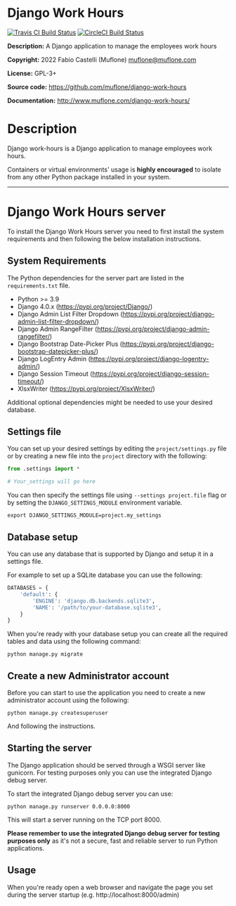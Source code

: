 # Django Work Hours
[![Travis CI Build Status](https://img.shields.io/travis/com/muflone/django-work-hours/master.svg)](https://www.travis-ci.com/github/muflone/django-work-hours)
[![CircleCI Build Status](https://img.shields.io/circleci/project/github/muflone/django-work-hours/master.svg)](https://circleci.com/gh/muflone/django-work-hours)

**Description:** A Django application to manage the employees work hours 

**Copyright:** 2022 Fabio Castelli (Muflone) <muflone@muflone.com>

**License:** GPL-3+

**Source code:** https://github.com/muflone/django-work-hours

**Documentation:** http://www.muflone.com/django-work-hours/

# Description

Django work-hours is a Django application to manage employees work hours.

Containers or virtual environments' usage is **highly encouraged** to
isolate from any other Python package installed in your system.

---

# Django Work Hours server

To install the Django Work Hours server you need to first install the
system requirements and then following the below installation
instructions.  

## System Requirements

The Python dependencies for the server part are listed in the
`requirements.txt` file.

* Python >= 3.9
* Django 4.0.x (https://pypi.org/project/Django/)
* Django Admin List Filter Dropdown (https://pypi.org/project/django-admin-list-filter-dropdown/)
* Django Admin RangeFilter (https://pypi.org/project/django-admin-rangefilter/)
* Django Bootstrap Date-Picker Plus (https://pypi.org/project/django-bootstrap-datepicker-plus/)
* Django LogEntry Admin (https://pypi.org/project/django-logentry-admin/)
* Django Session Timeout (https://pypi.org/project/django-session-timeout/)
* XlsxWriter (https://pypi.org/project/XlsxWriter/)

Additional optional dependencies might be needed to use your desired
database.

## Settings file

You can set up your desired settings by editing the `project/settings.py`
file or by creating a new file into the `project` directory with the
following:

```python
from .settings import *

# Your_settings will go here
```

You can then specify the settings file using `--settings project.file`
flag or by setting the `DJANGO_SETTINGS_MODULE` environment variable.

```shell
export DJANGO_SETTINGS_MODULE=project.my_settings
```

## Database setup

You can use any database that is supported by Django and setup it
in a settings file.

For example to set up a SQLite database you can use the following:

```python
DATABASES = {
    'default': {
        'ENGINE': 'django.db.backends.sqlite3',
        'NAME': '/path/to/your-database.sqlite3',
    }
}
```

When you're ready with your database setup you can create all the
required tables and data using the following command:

```shell
python manage.py migrate
```

## Create a new Administrator account

Before you can start to use the application you need to create a new
administrator account using the following:

```shell
python manage.py createsuperuser
```

And following the instructions.

## Starting the server

The Django application should be served through a WSGI server like
gunicorn. For testing purposes only you can use the integrated Django
debug server.

To start the integrated Django debug server you can use:

```shell
python manage.py runserver 0.0.0.0:8000
```

This will start a server running on the TCP port 8000.

**Please remember to use the integrated Django debug server for
testing purposes only** as it's not a secure, fast and reliable
server to run Python applications.

## Usage

When you're ready open a web browser and navigate the page you set
during the server startup (e.g. http://localhost:8000/admin)
